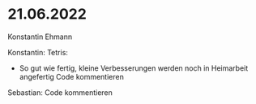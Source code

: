 # 21.06.2022

Konstantin Ehmann

Konstantin:
Tetris:
- So gut wie fertig, kleine Verbesserungen werden noch in Heimarbeit angefertig
Code kommentieren

Sebastian:
Code kommentieren

